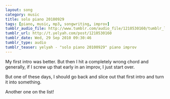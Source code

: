 ```yaml
---
layout: song
category: music
title: solo piano 20100929
tags: [piano, music, mp3, songwriting, improv]
tumblr_audio_file: http://www.tumblr.com/audio_file/1210530160/tumblr_l9iizaimld1qzo4ep
tumblr_url: http://t.yelyah.com/post/1210530160
tumblr_date: Wed, 29 Sep 2010 09:30:46
tumblr_type: audio
tumblr_teaser: yelyah - "solo piano 20100929" piano improv
---
```

My first intro was better. But then I hit a completely wrong chord and generally, if I screw up that early in an improv, I just start over.

But one of these days, I should go back and slice out that first intro and turn it into something.

Another one on the list!
